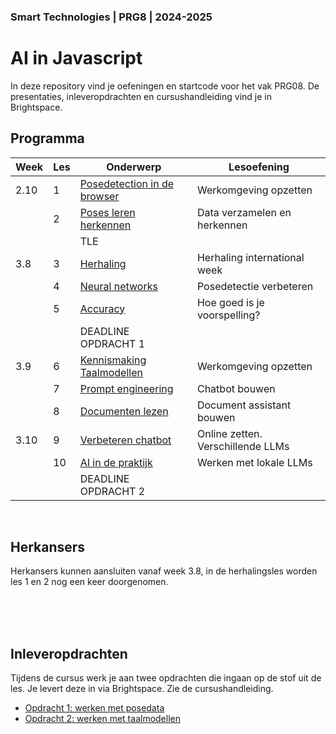 ### Smart Technologies | PRG8 | 2024-2025

# AI in Javascript

In deze repository vind je oefeningen en startcode voor het vak PRG08. De presentaties, inleveropdrachten en cursushandleiding vind je in Brightspace.

## Programma

| Week | Les | Onderwerp | Lesoefening | 
|------|-----|-----------|-------------|
| 2.10 | 1 | [Posedetection in de browser](./les1) | Werkomgeving opzetten |
|      | 2 | [Poses leren herkennen](./les2) | Data verzamelen en herkennen |
|      |   | TLE |
| 3.8  | 3 | [Herhaling](./les3) | Herhaling international week |
|      | 4 | [Neural networks](./les3) | Posedetectie verbeteren |
|      | 5 | [Accuracy](./les4) | Hoe goed is je voorspelling? |
|      |   | DEADLINE OPDRACHT 1 |
| 3.9  | 6 | [Kennismaking Taalmodellen](./les5) | Werkomgeving opzetten | 
|      | 7 | [Prompt engineering](./les6) | Chatbot bouwen | 
|      | 8 | [Documenten lezen](./les7) | Document assistant bouwen | 
| 3.10 | 9 | [Verbeteren chatbot](./les8) | Online zetten. Verschillende LLMs | 
|      | 10 | [AI in de praktijk](./les9) | Werken met lokale LLMs |
|      |   | DEADLINE OPDRACHT 2 |

<br>

## Herkansers

Herkansers kunnen aansluiten vanaf week 3.8, in de herhalingsles worden les 1 en 2 nog een keer doorgenomen.

<br>
<br>
<br>

## Inleveropdrachten

Tijdens de cursus werk je aan twee opdrachten die ingaan op de stof uit de les. Je levert deze in via Brightspace. Zie de cursushandleiding.

- [Opdracht 1: werken met posedata](./opdracht1.md)
- [Opdracht 2: werken met taalmodellen](./opdracht2.md)

